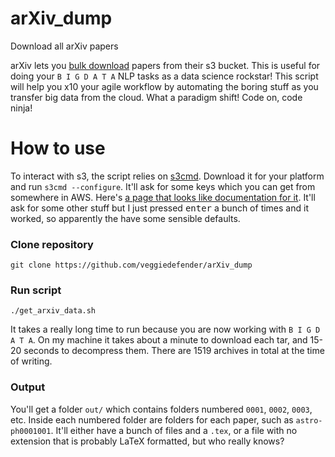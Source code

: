 # arXiv_dump
Download all arXiv papers

arXiv lets you [bulk download](https://arxiv.org/help/bulk_data_s3) papers from their s3 bucket. This is useful for doing your
`B I G D A T A` NLP tasks as a data science rockstar! This script will help you x10 your agile workflow by automating the 
boring stuff as you transfer big data from the cloud. What a paradigm shift! Code on, code ninja!

# How to use
To interact with s3, the script relies on [s3cmd](http://s3tools.org/s3cmd). Download it for your platform and run
`s3cmd --configure`. It'll ask for some keys which you can get from somewhere in AWS. Here's [a page that looks like
documentation for it](http://docs.aws.amazon.com/general/latest/gr/managing-aws-access-keys.html). It'll ask for some other
stuff but I just pressed <kbd>enter</kbd> a bunch of times and it worked, so apparently the have some sensible defaults.

### Clone repository
`git clone https://github.com/veggiedefender/arXiv_dump`

### Run script
`./get_arxiv_data.sh`

It takes a really long time to run because you are now working with `B I G D A T A`. On my machine it takes about a minute to
download each tar, and 15-20 seconds to decompress them. There are 1519 archives in total at the time of writing.

### Output
You'll get a folder `out/` which contains folders numbered `0001`, `0002`, `0003`, etc. Inside each numbered folder are
folders for each paper, such as `astro-ph0001001`. It'll either have a bunch of files and a `.tex`, or a file with no
extension that is probably LaTeX formatted, but who really knows?
